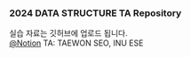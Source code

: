 ### 2024 DATA STRUCTURE TA Repository

실습 자료는 깃허브에 업로드 됩니다.  
[@Notion](https://chip-asphalt-175.notion.site/2024-1-TA-5763ae187dff46918c3f38363b8f2849?pvs=4)
TA: TAEWON SEO, INU ESE 
